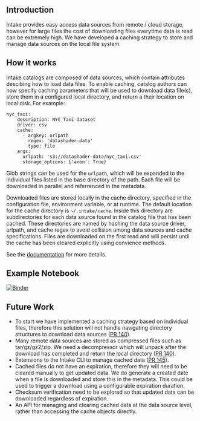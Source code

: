 ## Introduction

Intake provides easy access data sources from remote / cloud storage, however for large files the 
cost of downloading files everytime data is read can be extremely high. We have developed a caching 
strategy to store and manage data sources on the local file system.

## How it works

Intake catalogs are composed of data sources, which contain attributes descibing how to 
load data files. To enable caching, catalog authors can now specify caching parameters 
that will be used to download data file(s), store them in a configured local directory, 
and return a their location on local disk. For example:

```
nyc_taxi:
    description: NYC Taxi dataset
    driver: csv
    cache:
      - argkey: urlpath
        regex: 'datashader-data'
        type: file
    args:
      urlpath: 's3://datashader-data/nyc_taxi.csv'
      storage_options: {'anon': True}
```

Glob strings can be used for the ``urlpath``, which will be expanded to the individual files 
listed in the base directory of the path. Each file will be downloaded in parallel and referrenced
in the metadata.

Downloaded files are stored locally in the cache directory, specified in the configuration 
file, environment variable, or at runtime. The default location for the cache directory 
is ``~/.intake/cache``. Inside this directory are subdirectories for each data source found in 
the catalog file that has been cached. These directories are named by hashing the data 
source driver, urlpath, and cache regex to avoid collision among data sources and cache 
specifications. Files are downloaded on the first read and will persist until the 
cache has been cleared explicitly using convience methods. 

See the [documentation](https://intake.readthedocs.io/en/latest/catalog.html#caching-source-files-locally)
for more details. 

## Example Notebook

[![Binder](https://mybinder.org/badge.svg)](https://mybinder.org/v2/gh/mmccarty/intake-blog/updates?filepath=examples%2Fcaching.ipynb)

## Future Work

  * To start we have implemented a caching strategy based on individual files, therefore this solution will not handle navigating directory structures to download data sources ([PR 140](https://github.com/ContinuumIO/intake/pull/140)).
  * Many remote data sources are stored as compressed files such as tar/gz/gz2/zip. We need a decompressor which will unpack after the download has completed and return the local directory ([PR 140](https://github.com/ContinuumIO/intake/pull/140)).
  * Extensions to the Intake CLI to manage cached data ([PR 145](https://github.com/ContinuumIO/intake/pull/145)).
  * Cached files do not have an expiration, therefore they will need to be cleared manually to get updated data. We do generate a created date when a file is downloaded and store this in the metadata. This could be used to trigger a download using a configurable expiration duration.
  * Checksum verification need to be explored so that updated data can be downloaded regardless of expiration.
  * An API for managing and clearing cached data at the data source level, rather than accessing the cache objects directly.